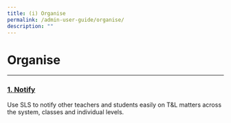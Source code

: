 ```yaml
---
title: (i) Organise
permalink: /admin-user-guide/organise/
description: ""
---
```

<h1>Organise</h1>
<hr>
<h3><a id="notify" target="_blank" href="/admin-user-guide/notify/index/">1. Notify</a></h3>
Use SLS to notify other teachers and students easily on T&amp;L matters across the system, classes and individual levels.
